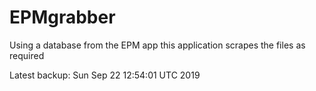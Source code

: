 # EPMgrabber
Using a database from the EPM app this application scrapes the files as required


Latest backup: Sun Sep 22 12:54:01 UTC 2019
